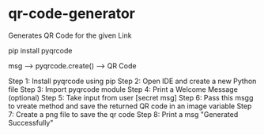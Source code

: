 # qr-code-generator
 Generates QR Code for the given Link


pip install pyqrcode

msg --> pyqrcode.create() --> QR Code


Step 1: Install pyqrcode using pip
Step 2: Open IDE and create a new Python file
Step 3: Import pyqrcode module
Step 4: Print a Welcome Message (optional)
Step 5: Take input from user [secret msg]
Step 6: Pass this msgg to vreate method and save the returned QR code in an image variable
Step 7: Create a png file to save the qr code
Step 8: Print a msg "Generated Successfully"